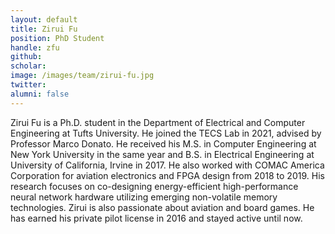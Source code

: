 ```yaml
---
layout: default
title: Zirui Fu
position: PhD Student
handle: zfu
github: 
scholar: 
image: /images/team/zirui-fu.jpg
twitter: 
alumni: false
---
```


Zirui Fu is a Ph.D. student in the Department of Electrical and Computer Engineering at Tufts University. He joined the TECS Lab in 2021, advised by Professor Marco Donato. He received his M.S. in Computer Engineering at New York University in the same year and B.S. in Electrical Engineering at University of California, Irvine in 2017. He also worked with COMAC America Corporation for aviation electronics and FPGA design from 2018 to 2019. His research focuses on co-designing energy-efficient high-performance neural network hardware utilizing emerging non-volatile memory technologies.
Zirui is also passionate about aviation and board games. He has earned his private pilot license in 2016 and stayed active until now.
